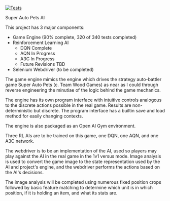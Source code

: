 [![Tests](https://github.com/CallThemHunter/SuperAutoPetsAI/actions/workflows/test-SAP-app.yml/badge.svg?event=push)](https://github.com/CallThemHunter/SuperAutoPetsAI/actions/workflows/test-SAP-app.yml)

Super Auto Pets AI

This project has 3 major components:

- Game Engine (90% complete, 320 of 340 tests completed)
- Reinforcement Learning AI
    - DQN Complete
    - AQN In Progress
    - A3C In Progress
    - Future Revisions TBD
- Selenium Webdriver (to be completed)

The game engine mimics the engine which drives the strategy
auto-battler game Super Auto Pets (c. Team Wood Games) as near
as I could through reverse engineering the minutiae of the logic
behind the game mechanics.

The engine has its own program interface with intuitive controls
analogous to the discrete actions possible in the real game.
Results are non-deterministic but discrete. The program interface
has a builtin save and load method for easily changing contexts.

The engine is also packaged as an Open AI Gym environment.

Three RL AIs are to be trained on this game, one DQN, one AQN,
and one A3C network.

The webdriver is to be an implementation of the AI, used so
players may play against the AI in the real game in the 1v1
versus mode. Image analysis is used to convert the game image
to the state representation used by the AI and project's engine,
and the webdriver performs the actions based on the AI's decisions.

The image analysis will be completed using numerous fixed position crops
followed by basic feature matching to determine which unit is in which
position, if it is holding an item, and what its stats are.